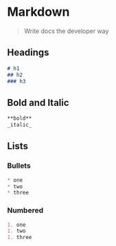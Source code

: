 Markdown
===

> Write docs the developer way

## Headings

```md
# h1
## h2
### h3
```

## Bold and Italic

```md
**bold**
_italic_
```

## Lists

### Bullets

```md
* one
* two
* three
```

### Numbered

```md
1. one
1. two
1. three
```

